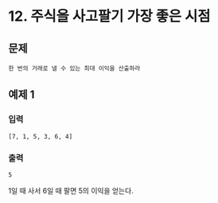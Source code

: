 # 12. 주식을 사고팔기 가장 좋은 시점
## 문제
```
한 번의 거래로 낼 수 있는 최대 이익을 산출하라
```

## 예제 1
### 입력
```
[7, 1, 5, 3, 6, 4]
```
### 출력
```
5
```
1일 때 사서 6일 때 팔면 5의 이익을 얻는다.